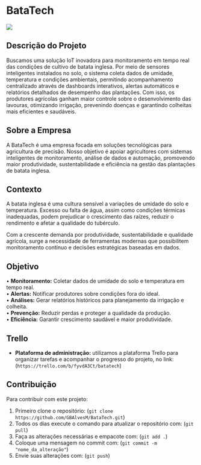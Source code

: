 # BataTech

<img src="https://portaladama.com/wp-content/uploads/2022/05/051122_imagem_batata_adobeStock_66913132-1-scaled.jpeg">

## Descrição do Projeto

Buscamos uma solução IoT inovadora para monitoramento em tempo real das condições de cultivo de batata inglesa. Por meio de sensores inteligentes instalados no solo, o sistema coleta dados de umidade, temperatura e condições ambientais, permitindo acompanhamento centralizado através de dashboards interativos, alertas automáticos e relatórios detalhados de desempenho das plantações. Com isso, os produtores agrícolas ganham maior controle sobre o desenvolvimento das lavouras, otimizando irrigação, prevenindo doenças e garantindo colheitas mais eficientes e saudáveis.

## Sobre a Empresa

A BataTech é uma empresa focada em soluções tecnológicas para agricultura de precisão. Nosso objetivo é apoiar agricultores com sistemas inteligentes de monitoramento, análise de dados e automação, promovendo maior produtividade, sustentabilidade e eficiência na gestão das plantações de batata inglesa.

## Contexto

A batata inglesa é uma cultura sensível a variações de umidade do solo e temperatura. Excesso ou falta de água, assim como condições térmicas inadequadas, podem prejudicar o crescimento das raízes, reduzir o rendimento e afetar a qualidade do tubérculo.

Com a crescente demanda por produtividade, sustentabilidade e qualidade agrícola, surge a necessidade de ferramentas modernas que possibilitem monitoramento contínuo e decisões estratégicas baseadas em dados.

## Objetivo

•	**Monitoramento:** Coletar dados de umidade do solo e temperatura em tempo real.<br>
•	**Alertas:** Notificar produtores sobre condições fora do ideal.<br>
•	**Análises:** Gerar relatórios históricos para planejamento da irrigação e colheita.<br>
•	**Prevenção:** Reduzir perdas e proteger a qualidade da produção.<br>
•	**Eficiência:** Garantir crescimento saudável e maior produtividade.<br>

## Trello
- **Plataforma de administração:** utilizamos a plataforma Trello para organizar tarefas e acompanhar o progresso do projeto, no link:(`https://trello.com/b/fyvdA3Ct/batatech`)

## Contribuição

Para contribuir com este projeto:
1. Primeiro clone o repositório: (`git clone https://github.com/GBAlvesM/BataTech.git`)
2. Todos os dias execute o comando para atualizar o repositório com: (`git pull`)
3. Faça as alterações necessárias e empacote com: (`git add .`)
4. Coloque uma mensagem no commit com: (`git commit -m "nome_da_alteração"`)
5. Envie suas alterações com: (`git push`)


